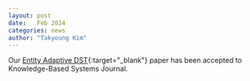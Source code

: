 ```yaml
---
layout: post
date:   Feb 2024
categories: news
author: "Takyoung Kim"
---
```


Our [Entity Adaptive DST](https://arxiv.org/abs/2207.03858){:target="_blank"} paper has been accepted to Knowledge-Based Systems Journal.